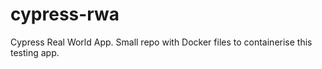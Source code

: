 # cypress-rwa
Cypress Real World App.  Small repo with Docker files to containerise this testing app.
